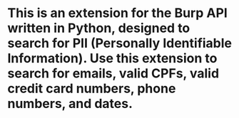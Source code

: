# This is an extension for the Burp API written in Python, designed to search for PII (Personally Identifiable Information). Use this extension to search for emails, valid CPFs, valid credit card numbers, phone numbers, and dates.
